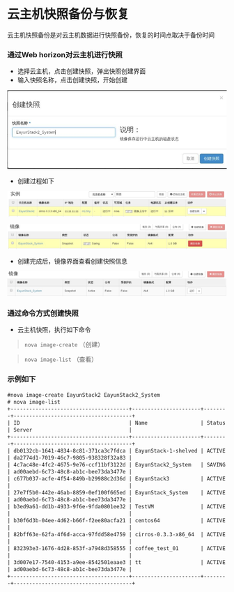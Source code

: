 # 云主机快照备份与恢复

云主机快照备份是对云主机数据进行快照备份，恢复的时间点取决于备份时间
### 通过Web horizon对云主机进行快照

* 选择云主机，点击创建快照，弹出快照创建界面
* 输入快照名称，点击创建快照，开始创建

![Snapshot](/operation_guide/basic_admin/Picture/snapshot1.jpg)

* 创建过程如下

![Snapshot](/operation_guide/basic_admin/Picture/snapshot4.jpg)

![Snapshot](/operation_guide/basic_admin/Picture/snapshot2.jpg)

* 创建完成后，镜像界面查看创建快照信息

![Snapshot](/operation_guide/basic_admin/Picture/snapshot3.jpg)

### 通过命令方式创建快照

* 云主机快照，执行如下命令

> ```nova image-create``` （创建）

> ```nova image-list```   （查看）

### 示例如下

```
#nova image-create EayunStack2 EayunStack2_System
# nova image-list
+--------------------------------------+----------------------+--------+--------------------------------------+
| ID                                   | Name                 | Status | Server                               |
+--------------------------------------+----------------------+--------+--------------------------------------+
| db0132cb-1641-4834-8c81-371ca3c7fdca | EayunStack-1-shelved | ACTIVE | da2774d1-7019-46c7-9805-938328f32a83 |
| 4c7ac48e-4fc2-4675-9e76-ccf11bf3122d | EayunStack2_System   | SAVING | ad00aebd-6c73-48c8-ab1c-bee73da3477e |
| c677b037-acfe-4f54-849b-b29988c2d36d | EayunStack3          | ACTIVE |                                      |
| 27e7f5b0-442e-46ab-8859-0ef100f665ed | EayunStack_System    | ACTIVE | ad00aebd-6c73-48c8-ab1c-bee73da3477e |
| b3ed9a61-dd1b-4933-9f6e-9fda0801ee32 | TestVM               | ACTIVE |                                      |
| b30f6d3b-04ee-4d62-b66f-f2ee80acfa21 | centos64             | ACTIVE |                                      |
| 82bff63e-62fa-4f6d-acca-97fdd58e4759 | cirros-0.3.3-x86_64  | ACTIVE |                                      |
| 832393e3-1676-4d28-853f-a7948d358555 | coffee_test_01       | ACTIVE |                                      |
| 3d007e17-7540-4153-a9ee-8542501eaae3 | tt                   | ACTIVE | ad00aebd-6c73-48c8-ab1c-bee73da3477e |
+--------------------------------------+----------------------+--------+--------------------------------------+

```
